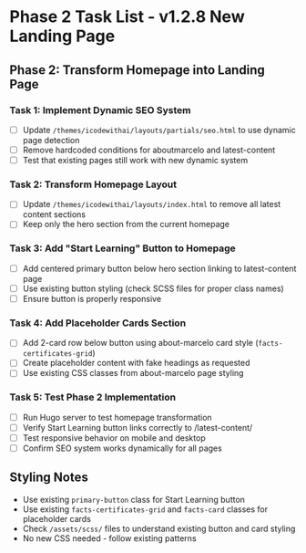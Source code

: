 # Phase 2 Task List - v1.2.8 New Landing Page

## Phase 2: Transform Homepage into Landing Page

### Task 1: Implement Dynamic SEO System
- [ ] Update `/themes/icodewithai/layouts/partials/seo.html` to use dynamic page detection
- [ ] Remove hardcoded conditions for aboutmarcelo and latest-content
- [ ] Test that existing pages still work with new dynamic system

### Task 2: Transform Homepage Layout
- [ ] Update `/themes/icodewithai/layouts/index.html` to remove all latest content sections
- [ ] Keep only the hero section from the current homepage

### Task 3: Add "Start Learning" Button to Homepage
- [ ] Add centered primary button below hero section linking to latest-content page
- [ ] Use existing button styling (check SCSS files for proper class names)
- [ ] Ensure button is properly responsive

### Task 4: Add Placeholder Cards Section
- [ ] Add 2-card row below button using about-marcelo card style (`facts-certificates-grid`)
- [ ] Create placeholder content with fake headings as requested
- [ ] Use existing CSS classes from about-marcelo page styling

### Task 5: Test Phase 2 Implementation
- [ ] Run Hugo server to test homepage transformation
- [ ] Verify Start Learning button links correctly to /latest-content/
- [ ] Test responsive behavior on mobile and desktop
- [ ] Confirm SEO system works dynamically for all pages

## Styling Notes
- Use existing `primary-button` class for Start Learning button
- Use existing `facts-certificates-grid` and `facts-card` classes for placeholder cards
- Check `/assets/scss/` files to understand existing button and card styling
- No new CSS needed - follow existing patterns